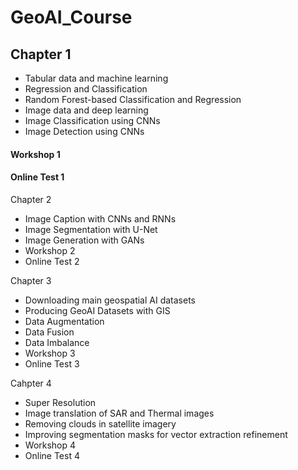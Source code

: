 # GeoAI_Course

## Chapter 1
- Tabular data and machine learning
- Regression and Classification
- Random Forest-based Classification and Regression
- Image data and deep learning
- Image Classification using CNNs
- Image Detection using CNNs
#### Workshop 1
#### Online Test 1

Chapter 2
- Image Caption with CNNs and RNNs
- Image Segmentation with U-Net
- Image Generation with GANs
- Workshop 2
- Online Test 2

Chapter 3
- Downloading main geospatial AI datasets
- Producing GeoAI Datasets with GIS
- Data Augmentation
- Data Fusion
- Data Imbalance
- Workshop 3
- Online Test 3

Cahpter 4
- Super Resolution
- Image translation of SAR and Thermal images
- Removing clouds in satellite imagery
- Improving segmentation masks for vector extraction refinement
- Workshop 4
- Online Test 4
